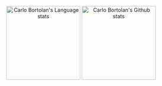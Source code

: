 <!-- Dark Mode -->
<div align="center"> 
  <img height=200 src="https://github-readme-stats-git-masterrstaa-rickstaa.vercel.app/api/top-langs/?username=carlobortolan&layout=compact&langs_count=8&hide_border=true&role=owner&count_private=true,collaborator&theme=dark&bg_color=000000#gh-dark-mode-only" alt="Carlo Bortolan's Language stats" alt="Carlo Bortolan's Language stats" />

  <img height=200 src="https://github-readme-streak-stats.herokuapp.com?user=carlobortolan&theme=dark&hide_border=true&card_width=450&background=000000&mode=weekly" alt="Carlo Bortolan's Github stats" />
</div>

<!-- Light Mode
<div align="center"> 
  <img height=200 src="https://github-readme-stats-git-masterrstaa-rickstaa.vercel.app/api/top-langs/?username=carlobortolan&layout=compact&langs_count=8&hide_border=true&role=owner&count_private=true,collaborator&theme=light&bg_color=ffffff#gh-light-mode-only" alt="Carlo Bortolan's Language stats" alt="Carlo Bortolan's Language stats" />

  <img height=200 src="https://github-readme-streak-stats.herokuapp.com?user=carlobortolan&theme=light&hide_border=true&card_width=450&background=ffffff&mode=weekly" alt="Carlo Bortolan's Github stats" />
</div>
 -->




<!-- Dark Mode
<div align="center">
  <table>
    <tr>
      <td valign="top" width="100%"  colspan="2">
        <div align="center">
          <img src="https://github-readme-activity-graph.cyclic.app/graph?username=carlobortolan&bg_color=0d0d0d&color=e68f60&line=3d71eb&point=dedede&area=true&hide_border=true" align="center" />
        </div>
      </td>
    </tr>
  </table>
</div>
 -->
<br/>
